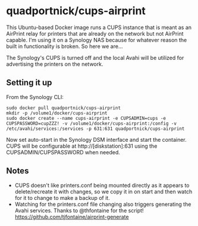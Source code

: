 # quadportnick/cups-airprint
This Ubuntu-based Docker image runs a CUPS instance that is meant as an AirPrint relay for printers that are already on the network but not AirPrint capable. I'm using it on a Synology NAS because for whatever reason the built in functionality is broken. So here we are...

The Synology's CUPS is turned off and the local Avahi will be utilized for advertising the printers on the network.

## Setting it up

From the Synology CLI:
~~~
sudo docker pull quadportnick/cups-airprint
mkdir -p /volume1/docker/cups-airprint
sudo docker create --name cups-airprint -e CUPSADMIN=cups -e CUPSPASSWORD=cupZZZ! -v /volume1/docker/cups-airprint:/config -v /etc/avahi/services:/services -p 631:631 quadportnick/cups-airprint
~~~

Now set auto-start in the Synology DSM interface and start the container. CUPS will be configurable at http://[diskstation]:631 using the CUPSADMIN/CUPSPASSWORD when needed.

## Notes
* CUPS doesn't like printers.conf being mounted directly as it appears to delete/recreate it with changes, so we copy it in on start and then watch for it to change to make a backup of it.
* Watching for the printers.conf file changing also triggers generating the Avahi services. Thanks to @thfontaine for the script! <https://github.com/tjfontaine/airprint-generate>

 
